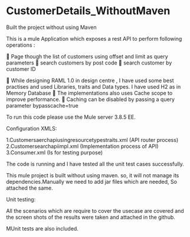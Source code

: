 # CustomerDetails_WithoutMaven
Built the project without using Maven

This is a mule Application which exposes a rest API to perform following operations :

	Page though the list of customers using offset and limit as query parameters 	search customers by post code 
	search customer by customer ID

	While designing RAML 1.0 in design centre , I have used some best practises and used Libraries, traits and Data types. 
I have used H2 as in Memory Database 	The implementations also uses Cache scope to improve performance.
	Caching can be disabled by passing a query parameter bypasscache=true

To run this code please use the Mule server 3.8.5 EE.

Configuration XMLS:

1.Customersaerchapiusingresourcetypestraits.xml (API router process)
2.Customersearchapiimpl.xml (Implementation process of API)
3.Consumer.xml (Is for testing purpose)

The code is running and I have tested all the unit test cases successfully.

This mule project is built without using maven. so, it will not manage its dependencies.Manually we need to add jar files 
which are needed, So attached the same.

Unit testing:

All the scenarios which are require to cover the usecase are covered and the screen shots of the results were taken and attached in the
github.


MUnit tests are also included.

